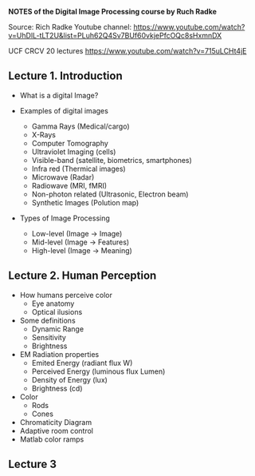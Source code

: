 **NOTES of the Digital Image Processing course by Ruch Radke**

Source:
  Rich Radke Youtube channel:
  https://www.youtube.com/watch?v=UhDlL-tLT2U&list=PLuh62Q4Sv7BUf60vkjePfcOQc8sHxmnDX
  
  UCF CRCV 20 lectures
  https://www.youtube.com/watch?v=715uLCHt4jE
  
  
## Lecture 1. Introduction

- What is a digital Image?
- Examples of digital images
    - Gamma Rays (Medical/cargo)
    - X-Rays
    - Computer Tomography
    - Ultraviolet Imaging (cells)
    - Visible-band (satellite, biometrics, smartphones)
    - Infra red (Thermical images)
    - Microwave (Radar)
    - Radiowave (MRI, fMRI)
    - Non-photon related (Ultrasonic, Electron beam)
    - Synthetic Images (Polution map)
    
- Types of Image Processing
  - Low-level (Image -> Image)
  - Mid-level (Image -> Features)
  - High-level (Image -> Meaning)
  
## Lecture 2. Human Perception
- How humans perceive color
  - Eye anatomy
  - Optical ilusions
- Some definitions
  - Dynamic Range
  - Sensitivity
  - Brightness
- EM Radiation properties
  - Emited Energy (radiant flux W)
  - Perceived Energy (luminous flux Lumen)
  - Density of Energy (lux)
  - Brightness (cd)
- Color
  - Rods
  - Cones
- Chromaticity Diagram
- Adaptive room control
- Matlab color ramps

## Lecture 3
